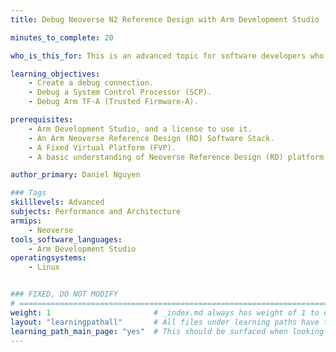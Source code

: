 ```yaml
---
title: Debug Neoverse N2 Reference Design with Arm Development Studio

minutes_to_complete: 20

who_is_this_for: This is an advanced topic for software developers who are interested in debugging the Arm Neoverse N2 Reference Firmware Stack.

learning_objectives: 
    - Create a debug connection.
    - Debug a System Control Processor (SCP).
    - Debug Arm TF-A (Trusted Firmware-A).

prerequisites:
    - Arm Development Studio, and a license to use it.
    - An Arm Neoverse Reference Design (RD) Software Stack.
    - A Fixed Virtual Platform (FVP).
    - A basic understanding of Neoverse Reference Design (RD) platform boot.

author_primary: Daniel Nguyen

### Tags
skilllevels: Advanced
subjects: Performance and Architecture
armips:
    - Neoverse
tools_software_languages:
    - Arm Development Studio
operatingsystems:
    - Linux


### FIXED, DO NOT MODIFY
# ================================================================================
weight: 1                       # _index.md always has weight of 1 to order correctly
layout: "learningpathall"       # All files under learning paths have this same wrapper
learning_path_main_page: "yes"  # This should be surfaced when looking for related content. Only set for _index.md of learning path content.
---
```

